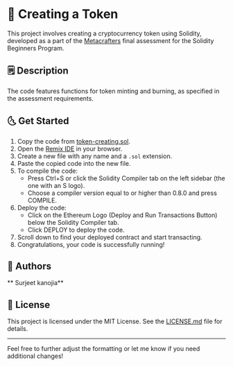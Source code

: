 # 💫 Creating a Token

This project involves creating a cryptocurrency token using Solidity, developed as a part of the [Metacrafters](https://www.metacrafters.io/) final assessment for the Solidity Beginners Program.

## 🗒 Description

The code features functions for token minting and burning, as specified in the assessment requirements.

## 🌜 Get Started

1. Copy the code from [token-creating.sol](token-creating.sol).
2. Open the [Remix IDE](https://remix.ethereum.org/) in your browser.
3. Create a new file with any name and a `.sol` extension.
4. Paste the copied code into the new file.
5. To compile the code:
   - Press Ctrl+S or click the Solidity Compiler tab on the left sidebar (the one with an S logo).
   - Choose a compiler version equal to or higher than 0.8.0 and press COMPILE.
6. Deploy the code:
   - Click on the Ethereum Logo (Deploy and Run Transactions Button) below the Solidity Compiler tab.
   - Click DEPLOY to deploy the code.
7. Scroll down to find your deployed contract and start transacting.
8. Congratulations, your code is successfully running!

## 🤍 Authors

** Surjeet kanojia**


## 📄 License

This project is licensed under the MIT License. See the [LICENSE.md](LICENSE.md) file for details.

---

Feel free to further adjust the formatting or let me know if you need additional changes!
